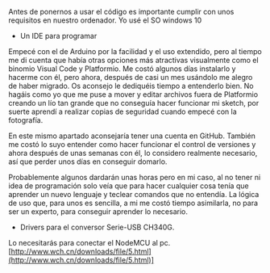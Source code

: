 Antes de ponernos a usar el código es importante cumplir con unos requisitos en nuestro ordenador. Yo usé el SO windows 10

* Un IDE para programar

Empecé con el de Arduino por la facilidad y el uso extendido, pero al tiempo me di cuenta que había otras opciones más atractivas visualmente como el binomio Visual Code y Platformio. Me costó algunos días instalarlo y hacerme con él, pero ahora, después de casi un mes usándolo me alegro de haber migrado. Os aconsejo le dediquéis tiempo a entenderlo bien. No hagáis como yo que me puse a mover y editar archivos fuera de Platformio creando un lío tan grande que no conseguía hacer funcionar mi sketch, por suerte aprendí a realizar copias de seguridad cuando empecé con la fotografía.

En este mismo apartado aconsejaría tener una cuenta en GitHub. También me costó lo suyo entender como hacer funcionar el control de versiones y ahora después de unas semanas con él, lo considero realmente necesario, así que perder unos días en conseguir domarlo. 

Probablemente algunos dardarán unas horas pero en mi caso, al no tener ni idea de programación solo veía que para hacer cualquier cosa tenía que aprender un nuevo lenguaje y teclear comandos que no entendía. La lógica de uso que, para unos es sencilla, a mi me costó tiempo asimilarla, no para ser un experto, para conseguir aprender lo necesario.

* Drivers para el conversor Serie-USB CH340G.

Lo necesitarás para conectar el NodeMCU al pc. [http://www.wch.cn/downloads/file/5.html](http://www.wch.cn/downloads/file/5.html)]

